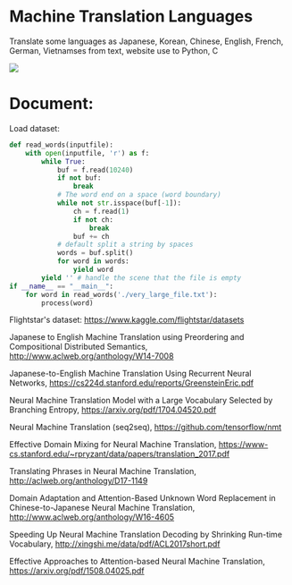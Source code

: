 # Machine Translation Languages
Translate some languages as Japanese, Korean, Chinese, English, French, German, Vietnamses from text, website use to Python, C 

![](https://camo.githubusercontent.com/6340603acc1062d8ec6d274283a48fc7562bc8ba/687474703a2f2f6f70656e6e6d742e6769746875622e696f2f73696d706c652d6174746e2e706e67)

# Document:

Load dataset:

```py
def read_words(inputfile):
    with open(inputfile, 'r') as f:
        while True:
            buf = f.read(10240)
            if not buf:
                break
            # The word end on a space (word boundary)
            while not str.isspace(buf[-1]):
                ch = f.read(1)
                if not ch:
                    break
                buf += ch
            # default split a string by spaces
            words = buf.split()
            for word in words:
                yield word
        yield '' # handle the scene that the file is empty
if __name__ == "__main__":
    for word in read_words('./very_large_file.txt'):
        process(word)
```
Flightstar's dataset: https://www.kaggle.com/flightstar/datasets

Japanese to English Machine Translation using Preordering and Compositional Distributed Semantics, http://www.aclweb.org/anthology/W14-7008

Japanese-to-English Machine Translation Using Recurrent Neural Networks, https://cs224d.stanford.edu/reports/GreensteinEric.pdf

Neural Machine Translation Model with a Large Vocabulary Selected by Branching Entropy, https://arxiv.org/pdf/1704.04520.pdf

Neural Machine Translation (seq2seq), https://github.com/tensorflow/nmt

Effective Domain Mixing for Neural Machine Translation, https://www-cs.stanford.edu/~rpryzant/data/papers/translation_2017.pdf

Translating Phrases in Neural Machine Translation, http://aclweb.org/anthology/D17-1149

Domain Adaptation and Attention-Based Unknown Word Replacement in Chinese-to-Japanese Neural Machine Translation, http://www.aclweb.org/anthology/W16-4605

Speeding Up Neural Machine Translation Decoding by Shrinking Run-time Vocabulary, http://xingshi.me/data/pdf/ACL2017short.pdf

Effective Approaches to Attention-based Neural Machine Translation, https://arxiv.org/pdf/1508.04025.pdf
